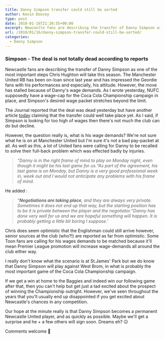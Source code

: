 ```yaml
---
title: Danny Simpson transfer could still be sorted
author: Kevin Doocey
type: post
date: 2010-01-16T21:20:55+00:00
excerpt: Newcastle fans are describing the transfer of Danny Simpson as..
url: /2010/01/16/danny-simpson-transfer-could-still-be-sorted/
categories:
  - Danny Simpson
---
```


### Simpson - The deal is not totally dead according to reports

Newcastle fans are describing the transfer of Danny Simpson as one of the most important steps Chris Hughton will take this season. The Manchester United RB has been on-loan since last year and has impressed the Geordie fans with his performances and especially, his attitude. However, the move has stalled because of Danny's wage demands. As I wrote yesterday, NUFC supposedly have a wage-cap for the Coca Cola Championship campaign in place, and Simpson's desired wage packet stretches beyond the limit.

The Journal reported that the deal was dead yesterday but have another article [today](http://www.thejournal.co.uk/sport/football/football-news/danny-simpson-deal-not-dead-4466052 "today") claiming that the transfer could well take place yet. As I said, if Simpson is looking for too high of wages then there's not much the club can do but decline.

However, the question really is, what is his wage demands? We're not sure what he is on at Manchester United but I'm sure it's not a bad pay-packet at all. As well as this, a lot of United fans were calling for Danny to be recalled to solve their full-back problem which was effected badly by injuries.

> _“Danny is in the right frame of mind to play on Monday night, even though it might be his last game for us.“As part of the agreement, his last game is on Monday, but Danny is a very good professional week in, week out and I would not anticipate any problems with his frame of mind._

He added :

> _“**Negotiations are taking place**, and they are always very private. Sometimes it does not end up that way, but the starting position has to be it is private between the player and the negotiator.“Danny has done very well for us and we are hopeful something will happen. It is probably getting a little bit boring I suppose.'_

Chris does seem optimistic that the Englishman could still arrive however, senior sources at the club (who?!) are reported as far from optimistic. Some Toon fans are calling for his wages demands to be matched because it'll mean Premier League promotion will increase wage-demands all around the club either way.

I really don't know what the scenario is at St.James' Park but we do know that Danny Simpson will play against West Brom, in what is probably the most important game of the Coca Cola Championship campaign.

If we get a win at home to the Baggies and indeed win our following game after that, then you can't help but get just a tad excited about the prospect of winning the Championship outright. However, we've seen throughout the years that you'll usually end up disappointed if you get excited about Newcastle's chances in any competition.

Our hope at the minute really is that Danny Simpson becomes a permanent Newcastle United player, and as quickly as possible. Maybe we'll get a surprise and he + a few others will sign soon. Dreams eh? 😐

Comments welcome 🙂
